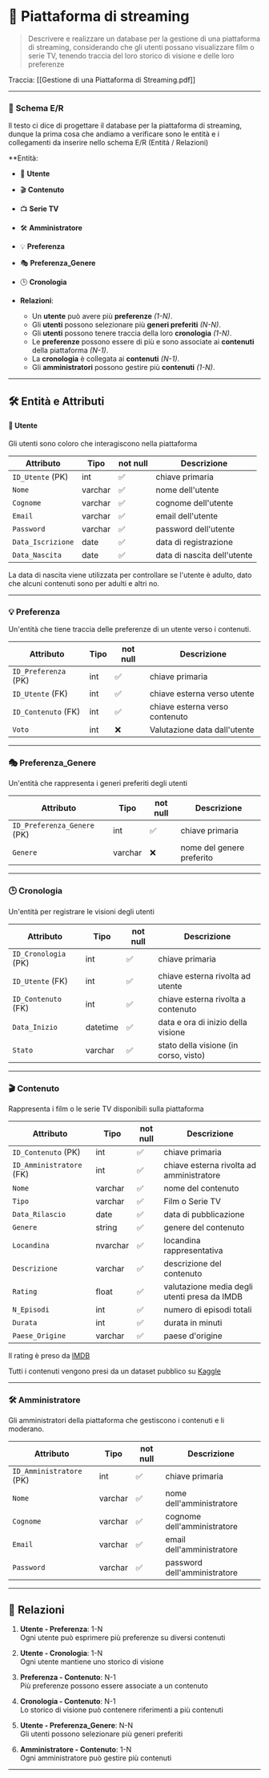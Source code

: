 # 🎥 **Piattaforma di streaming**

>Descrivere e realizzare un database per la gestione di una piattaforma di streaming, considerando che gli utenti possano visualizzare film o serie TV, tenendo traccia del loro storico di visione e delle loro preferenze

Traccia:
[[Gestione di una Piattaforma di Streaming.pdf]]

---
### 🌟 **Schema E/R**

Il testo ci dice di progettare il database per la piattaforma di streaming, dunque la prima cosa che andiamo a verificare sono le entità e i collegamenti da inserire nello schema E/R (Entità / Relazioni)

**Entità:  
  - 📌 **Utente**  
  - 🎬 **Contenuto**  
  - 📺 **Serie TV**  
  - 🛠️ **Amministratore**  
  - 💡 **Preferenza**  
  - 🎭 **Preferenza_Genere**  
  - 🕒 **Cronologia**

- **Relazioni**:  
  - Un **utente** può avere più **preferenze** _(1-N)_.  
  - Gli **utenti** possono selezionare più **generi preferiti** _(N-N)_.  
  - Gli **utenti** possono tenere traccia della loro **cronologia** _(1-N)_.  
  - Le **preferenze** possono essere di più e sono associate ai **contenuti** della piattaforma _(N-1)_.  
  - La **cronologia** è collegata ai **contenuti** _(N-1)_.  
  - Gli **amministratori** possono gestire più **contenuti** _(1-N)_.
---
## 🛠️ **Entità e Attributi**

#### 📌 **Utente**

Gli utenti sono coloro che interagiscono nella piattaforma

| **Attributo**     | **Tipo** | not null | **Descrizione**             |
| ----------------- | -------- | -------- | --------------------------- |
| `ID_Utente` (PK)  | int      | ✅        | chiave primaria             |
| `Nome`            | varchar  | ✅        | nome dell'utente            |
| `Cognome`         | varchar  | ✅        | cognome dell'utente         |
| `Email`           | varchar  | ✅        | email dell'utente           |
| `Password`        | varchar  | ✅        | password dell'utente        |
| `Data_Iscrizione` | date     | ✅        | data di registrazione       |
| `Data_Nascita`    | date     | ✅        | data di nascita dell'utente |

La data di nascita viene utilizzata per controllare se l'utente è adulto, dato che alcuni contenuti sono per adulti e altri no. 

---

### 💡 **Preferenza**

Un'entità che tiene traccia delle preferenze di un utente verso i contenuti.

| **Attributo**        | **Tipo** | not null | **Descrizione**                |
| -------------------- | -------- | -------- | ------------------------------ |
| `ID_Preferenza` (PK) | int      | ✅        | chiave primaria                |
| `ID_Utente` (FK)     | int      | ✅        | chiave esterna verso utente    |
| `ID_Contenuto` (FK)  | int      | ✅        | chiave esterna verso contenuto |
| `Voto`               | int      | ❌        | Valutazione data dall'utente   |

---

### 🎭 **Preferenza_Genere**

Un'entità che rappresenta i generi preferiti degli utenti

| **Attributo**               | **Tipo** | not null | **Descrizione**           |
| --------------------------- | -------- | -------- | ------------------------- |
| `ID_Preferenza_Genere` (PK) | int      | ✅        | chiave primaria           |
| `Genere`                    | varchar  | ❌        | nome del genere preferito |

---

### 🕒 **Cronologia**

Un'entità per registrare le visioni degli utenti

| **Attributo**        | **Tipo** | not null | **Descrizione**                       |
| -------------------- | -------- | -------- | ------------------------------------- |
| `ID_Cronologia` (PK) | int      | ✅        | chiave primaria                       |
| `ID_Utente` (FK)     | int      | ✅        | chiave esterna rivolta ad utente      |
| `ID_Contenuto` (FK)  | int      | ✅        | chiave esterna rivolta a contenuto    |
| `Data_Inizio`        | datetime | ✅        | data e ora di inizio della visione    |
| `Stato`              | varchar  | ✅        | stato della visione (in corso, visto) |

---

### 🎬 **Contenuto**

Rappresenta i film o le serie TV disponibili sulla piattaforma

| **Attributo**            | **Tipo** | not null | **Descrizione**                              |
| ------------------------ | -------- | -------- | -------------------------------------------- |
| `ID_Contenuto` (PK)      | int      | ✅        | chiave primaria                              |
| `ID_Amministratore` (FK) | int      | ✅        | chiave esterna rivolta ad amministratore     |
| `Nome`                   | varchar  | ✅        | nome del contenuto                           |
| `Tipo`                   | varchar  | ✅        | Film o Serie TV                              |
| `Data_Rilascio`          | date     | ✅        | data di pubblicazione                        |
| `Genere`                 | string   | ✅        | genere del contenuto                         |
| `Locandina`              | nvarchar | ✅        | locandina rappresentativa                    |
| `Descrizione`            | varchar  | ✅        | descrizione del contenuto                    |
| `Rating`                 | float    | ✅        | valutazione media degli utenti presa da IMDB |
| `N_Episodi`              | int      | ✅        | numero di episodi totali                     |
| `Durata`                 | int      | ✅        | durata in minuti                             |
| `Paese_Origine`          | varchar  | ✅        | paese d'origine                              |

Il rating è preso da [IMDB](https://www.imdb.com/it/)

Tutti i contenuti vengono presi da un dataset pubblico su [Kaggle](https://www.kaggle.com/datasets/snehaanbhawal/netflix-tv-shows-and-movie-list)

---
### 🛠️ **Amministratore**

Gli amministratori della piattaforma che gestiscono i contenuti e li moderano.

| **Attributo**            | **Tipo** | not null | **Descrizione**              |
| ------------------------ | -------- | -------- | ---------------------------- |
| `ID_Amministratore` (PK) | int      | ✅        | chiave primaria              |
| `Nome`                   | varchar  | ✅        | nome dell'amministratore     |
| `Cognome`                | varchar  | ✅        | cognome dell'amministratore  |
| `Email`                  | varchar  | ✅        | email dell'amministratore    |
| `Password`               | varchar  | ✅        | password dell'amministratore |

---

## 🔗 **Relazioni**

1. **Utente - Preferenza**: 1-N  
   Ogni utente può esprimere più preferenze su diversi contenuti

2. **Utente - Cronologia**: 1-N  
   Ogni utente mantiene uno storico di visione

3. **Preferenza - Contenuto**: N-1  
   Più preferenze possono essere associate a un contenuto

4. **Cronologia - Contenuto**: N-1  
   Lo storico di visione può contenere riferimenti a più contenuti

5. **Utente - Preferenza_Genere**: N-N  
   Gli utenti possono selezionare più generi preferiti

6. **Amministratore - Contenuto**: 1-N  
   Ogni amministratore può gestire più contenuti
   

--- 
